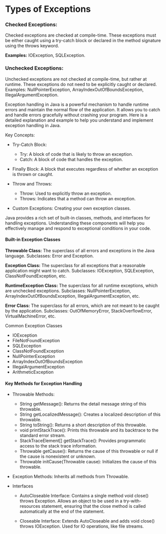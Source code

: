 # Types of Exceptions

### Checked Exceptions:
Checked exceptions are checked at compile-time.
These exceptions must be either caught using a try-catch block or declared in the method signature using the throws
keyword.

**Examples:** IOException, SQLException.

### Unchecked Exceptions:
Unchecked exceptions are not checked at compile-time, but rather at runtime.
These exceptions do not need to be explicitly caught or declared.
Examples: NullPointerException, ArrayIndexOutOfBoundsException, IllegalArgumentException.

Exception handling in Java is a powerful mechanism to handle runtime errors and maintain the normal flow of the
application. It allows you to catch and handle errors gracefully without crashing your program. Here is a detailed
explanation and example to help you understand and implement exception handling in Java.

Key Concepts:

- Try-Catch Block:
  - Try: A block of code that is likely to throw an exception.
  - Catch: A block of code that handles the exception.

- Finally Block:
A block that executes regardless of whether an exception is thrown or caught.

- Throw and Throws:
  - Throw: Used to explicitly throw an exception.
  - Throws: Indicates that a method can throw an exception.

- Custom Exceptions:
Creating your own exception classes.

Java provides a rich set of built-in classes, methods, and interfaces for handling exceptions. Understanding these
components will help you effectively manage and respond to exceptional conditions in your code.

#### Built-in Exception Classes

**Throwable Class:**
The superclass of all errors and exceptions in the Java language.
Subclasses: Error and Exception.

**Exception Class:**
The superclass for all exceptions that a reasonable application might want to catch.
Subclasses: IOException, SQLException, ClassNotFoundException, etc.

**RuntimeException Class:**
The superclass for all runtime exceptions, which are unchecked exceptions.
Subclasses: NullPointerException, ArrayIndexOutOfBoundsException, IllegalArgumentException, etc.

**Error Class:**
The superclass for all errors, which are not meant to be caught by the application.
Subclasses: OutOfMemoryError, StackOverflowError, VirtualMachineError, etc.

Common Exception Classes
- IOException
- FileNotFoundException
- SQLException
- ClassNotFoundException
- NullPointerException
- ArrayIndexOutOfBoundsException
- IllegalArgumentException
- ArithmeticException

#### Key Methods for Exception Handling

- Throwable Methods:
  - String getMessage(): Returns the detail message string of this throwable.
  - String getLocalizedMessage(): Creates a localized description of this throwable.
  - String toString(): Returns a short description of this throwable.
  - void printStackTrace(): Prints this throwable and its backtrace to the standard error stream.
  - StackTraceElement[] getStackTrace(): Provides programmatic access to the stack trace information.
  - Throwable getCause(): Returns the cause of this throwable or null if the cause is nonexistent or unknown.
  - Throwable initCause(Throwable cause): Initializes the cause of this throwable.

- Exception Methods:
Inherits all methods from Throwable.

- Interfaces

  - AutoCloseable Interface:
    Contains a single method void close() throws Exception.
    Allows an object to be used in a try-with-resources statement, ensuring that the close method is called automatically
    at the end of the statement.

  - Closeable Interface:
    Extends AutoCloseable and adds void close() throws IOException.
    Used for IO operations, like file streams.
